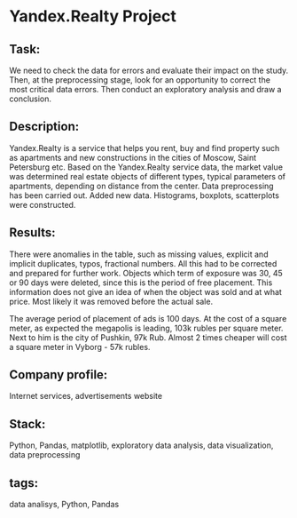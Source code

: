 # Yandex.Realty Project

## Task:
We need to check the data for errors and evaluate their impact on the study. Then, at the preprocessing stage, look for an opportunity to correct the most critical data errors. Then conduct an exploratory analysis and draw a conclusion.

## Description:
Yandex.Realty is a service that helps you rent, buy and find property such as apartments and new constructions in the cities of Moscow, Saint Petersburg etc.
Based on the Yandex.Realty service data, the market value was determined real estate objects of different types, typical parameters of apartments, depending on
distance from the center. Data preprocessing has been carried out. Added new data. Histograms, boxplots, scatterplots were constructed.

## Results:

There were anomalies in the table, such as missing values, explicit and implicit duplicates, typos, fractional numbers. All this had to be corrected and prepared for further work. Objects which term of exposure was 30, 45 or 90 days were deleted, since this is the period of free placement. This information does not give an idea of when the object was sold and at what price. Most likely it was removed before the actual sale.

The average period of placement of ads is 100 days. At the cost of a square meter, as expected the megapolis is leading, 103k rubles per square meter. Next to him is the city of Pushkin, 97k Rub. Almost 2 times cheaper will cost a square meter in Vyborg - 57k rubles.

## Company profile:
Internet services, advertisements website

## Stack:
Python, Pandas, matplotlib, exploratory data analysis, data visualization, data preprocessing

## tags:
data analisys, Python, Pandas

